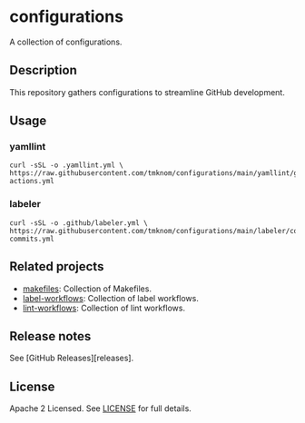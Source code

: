 # configurations

A collection of configurations.

## Description

This repository gathers configurations to streamline GitHub development.

## Usage

### yamllint

```shell
curl -sSL -o .yamllint.yml \
https://raw.githubusercontent.com/tmknom/configurations/main/yamllint/github-actions.yml
```

### labeler

```shell
curl -sSL -o .github/labeler.yml \
https://raw.githubusercontent.com/tmknom/configurations/main/labeler/conventional-commits.yml
```

## Related projects

- [makefiles](https://github.com/tmknom/makefiles): Collection of Makefiles.
- [label-workflows](https://github.com/tmknom/label-workflows): Collection of label workflows.
- [lint-workflows](https://github.com/tmknom/lint-workflows): Collection of lint workflows.

## Release notes

See [GitHub Releases][releases].

## License

Apache 2 Licensed. See [LICENSE](LICENSE) for full details.
